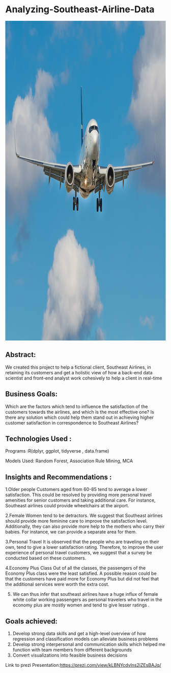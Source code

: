 # Analyzing-Southeast-Airline-Data
  
  
  <img src= "Images/airline.jpg" width="1500" height="1000">

## Abstract: 
We created this project to help a fictional client, Southeast Airlines, in retaining its customers and get a holistic view of how a back-end data scientist and front-end analyst work cohesively to help a client in real-time
## Business Goals:
Which are the factors which tend to influence the satisfaction of the customers towards the airlines, and which is the most effective one?
Is there any solution which could help them stand out in achieving higher customer satisfaction in correspondence to Southeast Airlines?

## Technologies Used : 
Programs :R(dplyr, ggplot, tidyverse , data.frame)

Models Used: Random Forest, Association Rule Mining, MCA  

## Insights and Recommendations :

1.Older people
Customers aged from 60-85 tend to average a lower satisfaction. This could be resolved by providing more personal travel amenities for senior customers and taking additional care. For instance, Southeast airlines could provide wheelchairs at the airport. 

2.Female
Women tend to be detractors. We suggest that Southeast airlines should provide more feminine care to improve the satisfaction level. Additionally, they can also provide more help to the mothers who carry their babies. For instance, we can provide a separate area for them.
     
3.Personal Travel
It is observed that the people who are traveling on their own, tend to give a lower satisfaction rating. Therefore, to improve the user experience of personal travel customers, we suggest that a survey be conducted based on these customers. 

4.Economy Plus Class
Out of all the classes, the passengers of the Economy Plus class were the least satisfied. A possible reason could be that the customers have paid more for Economy Plus but did not feel that the additional services were worth the extra cost.

5. We can thus infer that southeast airlines have a huge influx of female white collar working passengers as personal travelers who travel in the economy plus are mostly women and tend to give lesser ratings . 
   
## Goals achieved: 
1. Develop strong data skills and get a high-level overview of how regression and classification models can alleviate business problems
2. Develop strong interpersonal and communication skills which helped me function with team members from different backgrounds 
3. Convert visualizations into feasible business decisions 

Link to prezi Presentation:https://prezi.com/view/kLBNYcdvlns2iZEsBAJq/
